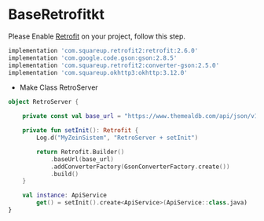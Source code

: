 # BaseRetrofitkt

Please Enable [Retrofit](https://square.github.io/retrofit/) on your project, follow this step.

```gradle
implementation 'com.squareup.retrofit2:retrofit:2.6.0'
implementation 'com.google.code.gson:gson:2.8.5'
implementation 'com.squareup.retrofit2:converter-gson:2.5.0'
implementation 'com.squareup.okhttp3:okhttp:3.12.0'
```

- Make Class RetroServer
```kotlin
object RetroServer {

    private const val base_url = "https://www.themealdb.com/api/json/v1/1/"

    private fun setInit(): Retrofit {
        Log.d("MyZeinSistem", "RetroServer + setInit")

        return Retrofit.Builder()
            .baseUrl(base_url)
            .addConverterFactory(GsonConverterFactory.create())
            .build()
    }

    val instance: ApiService
        get() = setInit().create<ApiService>(ApiService::class.java)
}
```
